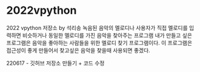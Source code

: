 # 2022vpython
2022 vpython 저장소 by 석리송
녹음된 음악의 멜로디나 사용자가 직접 멜로디를 입력하면 비슷하거나 동일한 멜로디를 가진 음악을 찾아주는 프로그램
내가 만들고 싶은 프로그램은 음악을 좋아하는 사람들을 위한 멜로디 찾기 프로그램이다. 이 프로그램은 접근성이 좋게 만들어서 찾고싶은 음악을 찾을때 사용되면 좋겠다.

220617 - 깃허브 저장소 만들기 + 코드 수정
